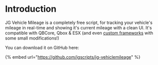 # Introduction

JG Vehicle Mileage is a completely free script, for tracking your vehicle's mileage in real-time and showing it's current mileage with a clean UI. It's compatible with QBCore, Qbox & ESX (and even [custom frameworks](custom-framework.md) with some small modifications!)

You can download it on GitHub here:

{% embed url="https://github.com/jgscripts/jg-vehiclemileage" %}
